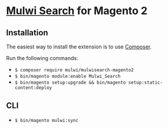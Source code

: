 [Mulwi Search](https://mulwi.com/) for Magento 2
==================

Installation
------------

The easiest way to install the extension is to use [Composer](https://getcomposer.org/).

Run the following commands:

- ```$ composer require mulwi/mulwisearch-magento2```
- ```$ bin/magento module:enable Mulwi_Search```
- ```$ bin/magento setup:upgrade && bin/magento setup:static-content:deploy```

CLI
---

- ```$ bin/magento mulwi:sync```

